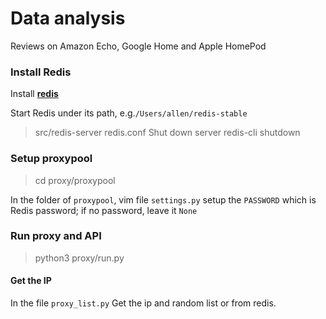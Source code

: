 # Data analysis
Reviews on Amazon Echo, Google Home and Apple HomePod



### Install Redis

Install **[redis](https://redis.io/topics/quickstart)**

Start Redis under its path, e.g.`/Users/allen/redis-stable`
> src/redis-server redis.conf
Shut down server
> redis-cli shutdown

### Setup proxypool

> cd proxy/proxypool

In the folder of `proxypool`, vim file `settings.py` 
setup the `PASSWORD` which is Redis password; if no password, leave it `None`


### Run proxy and API

> python3 proxy/run.py

#### Get the IP
In the file `proxy_list.py`
Get the ip and random list or from redis.